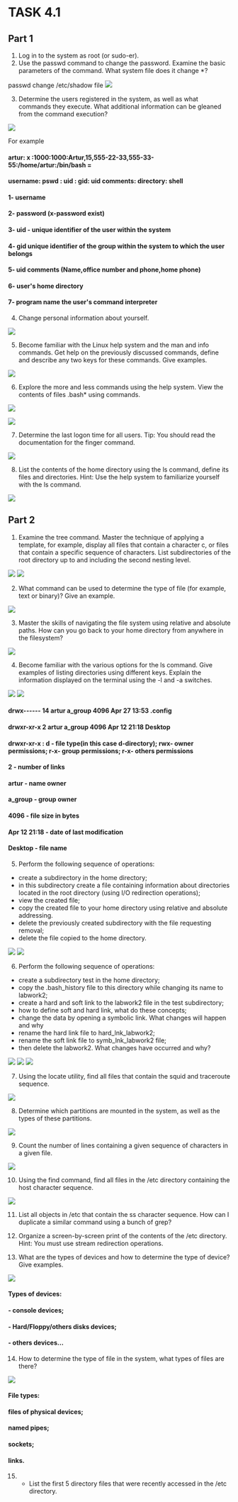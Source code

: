 # TASK 4.1

## Part 1

1) Log in to the system as root (or sudo-er).
2) Use the passwd command to change the password. Examine the basic parameters of the command. What system file does it change *?

passwd change /etc/shadow file
![](https://github.com/ArturMaksymchuk/materialsEpam/blob/master/m4/task1/1-1-2.png)
 
3) Determine the users registered in the system, as well as what commands they execute. What additional information can be gleaned from the command execution?

![](https://github.com/ArturMaksymchuk/materialsEpam/blob/master/m4/task1/1-3.png)

For example

#### artur: x :1000:1000:Artur,15,555-22-33,555-33-55:/home/artur:/bin/bash  =
#### username: pswd : uid : gid: uid comments: directory: shell
  
#### 1- username
#### 2- password (x-password exist) 
#### 3- uid - unique identifier of the user within the system
#### 4- gid unique identifier of the group within the system to which the user belongs
#### 5- uid comments (Name,office number and phone,home phone)
#### 6- user's home directory
#### 7- program name the user's command interpreter


4) Change personal information about yourself.

![](https://github.com/ArturMaksymchuk/materialsEpam/blob/master/m4/task1/1-4.png)

5) Become familiar with the Linux help system and the man and info commands. Get help on the previously discussed commands, define and describe any two keys for these commands. Give examples.

![](https://github.com/ArturMaksymchuk/materialsEpam/blob/master/m4/task1/1-5.png)

6) Explore the more and less commands using the help system. View the contents of files .bash* using commands.

![](https://github.com/ArturMaksymchuk/materialsEpam/blob/master/m4/task1/1-6.1.png)

![](https://github.com/ArturMaksymchuk/materialsEpam/blob/master/m4/task1/1-6.2.png)

7) Determine the last logon time for all users. Tip: You should read the documentation for the finger command.

![](https://github.com/ArturMaksymchuk/materialsEpam/blob/master/m4/task1/1-7.png)

8) List the contents of the home directory using the ls command, define its files and directories. Hint: Use the help system to familiarize yourself with the ls command.

![](https://github.com/ArturMaksymchuk/materialsEpam/blob/master/m4/task1/1-8.png)



## Part 2


1) Examine the tree command. Master the technique of applying a template, for example, display all files that contain a character c, or files that contain a specific sequence of characters. List subdirectories of the root directory up to and including the second nesting level.

![](https://github.com/ArturMaksymchuk/materialsEpam/blob/master/m4/task1/2-1.1.png)
![](https://github.com/ArturMaksymchuk/materialsEpam/blob/master/m4/task1/2-1.2.png)


2) What command can be used to determine the type of file (for example, text or binary)? Give an example.

![](https://github.com/ArturMaksymchuk/materialsEpam/blob/master/m4/task1/2-2.png)


3) Master the skills of navigating the file system using relative and absolute paths. How can you go back to your home directory from anywhere in the filesystem?

![](https://github.com/ArturMaksymchuk/materialsEpam/blob/master/m4/task1/2-3.png)

4) Become familiar with the various options for the ls command. Give examples of listing directories using different keys. Explain the information displayed on the terminal using the -l and -a switches.

![](https://github.com/ArturMaksymchuk/materialsEpam/blob/master/m4/task1/2-4.1.png)
![](https://github.com/ArturMaksymchuk/materialsEpam/blob/master/m4/task1/2-4.2.png)

#### drwx------ 14 artur a_group 4096 Apr 27 13:53 .config
#### drwxr-xr-x  2 artur a_group 4096 Apr 12 21:18 Desktop
#### drwxr-xr-x : d - file type(in this case d-directory); rwx- owner permissions; r-x- group permissions; r-x- others permissions  
#### 2 - number of links
#### artur - name owner
#### a_group - group owner
#### 4096 - file size in bytes
#### Apr 12 21:18 - date of last modification
#### Desktop - file name


5) Perform the following sequence of operations:
- create a subdirectory in the home directory;
- in this subdirectory create a file containing information about directories located in the root directory (using I/O redirection operations);
- view the created file;
- copy the created file to your home directory using relative and absolute addressing.
- delete the previously created subdirectory with the file requesting removal;
- delete the file copied to the home directory.

![](https://github.com/ArturMaksymchuk/materialsEpam/blob/master/m4/task1/2-5.1.png)
![](https://github.com/ArturMaksymchuk/materialsEpam/blob/master/m4/task1/2-5.2.png)

6) Perform the following sequence of operations:
- create a subdirectory test in the home directory;
- copy the .bash_history file to this directory while changing its name to labwork2;
- create a hard and soft link to the labwork2 file in the test subdirectory;
- how to define soft and hard link, what do these concepts;
- change the data by opening a symbolic link. What changes will happen and why
- rename the hard link file to hard_lnk_labwork2;
- rename the soft link file to symb_lnk_labwork2 file;
- then delete the labwork2. What changes have occurred and why?

![](https://github.com/ArturMaksymchuk/materialsEpam/blob/master/m4/task1/2-6.1.png)
![](https://github.com/ArturMaksymchuk/materialsEpam/blob/master/m4/task1/2-6.2.png)
![](https://github.com/ArturMaksymchuk/materialsEpam/blob/master/m4/task1/2-6.3.png)


7) Using the locate utility, find all files that contain the squid and traceroute sequence.

![](https://github.com/ArturMaksymchuk/materialsEpam/blob/master/m4/task1/2-7.png)

8) Determine which partitions are mounted in the system, as well as the types of these partitions.

![](https://github.com/ArturMaksymchuk/materialsEpam/blob/master/m4/task1/2-8.png)

9) Count the number of lines containing a given sequence of characters in a given file.

![](https://github.com/ArturMaksymchuk/materialsEpam/blob/master/m4/task1/2-9.png)

10) Using the find command, find all files in the /etc directory containing the host character sequence.

![](https://github.com/ArturMaksymchuk/materialsEpam/blob/master/m4/task1/2-10.png)

11) List all objects in /etc that contain the ss character sequence. How can I duplicate a similar command using a bunch of grep?


12) Organize a screen-by-screen print of the contents of the /etc directory. Hint: You must use stream redirection operations.


13) What are the types of devices and how to determine the type of device? Give examples.

![](https://github.com/ArturMaksymchuk/materialsEpam/blob/master/m4/task1/2-13.png)

#### Types of devices:
#### - console devices;
#### - Hard/Floppy/others disks devices;
#### - others devices...

14) How to determine the type of file in the system, what types of files are there?

![](https://github.com/ArturMaksymchuk/materialsEpam/blob/master/m4/task1/2-14.png)

#### File types:
#### files of physical devices;
#### named pipes;
#### sockets;
#### links.

15) * List the first 5 directory files that were recently accessed in the /etc directory.



